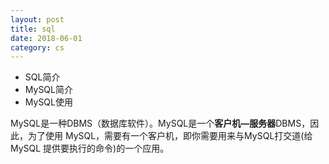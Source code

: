 ```yaml
---
layout: post
title: sql
date: 2018-06-01
category: cs
---
```


* SQL简介
* MySQL简介
* MySQL使用

MySQL是一种DBMS（数据库软件）。MySQL是一个**客户机—服务器**DBMS，因此，为了使用 MySQL，需要有一个客户机，即你需要用来与MySQL打交道(给 MySQL 提供要执行的命令)的一个应用。
